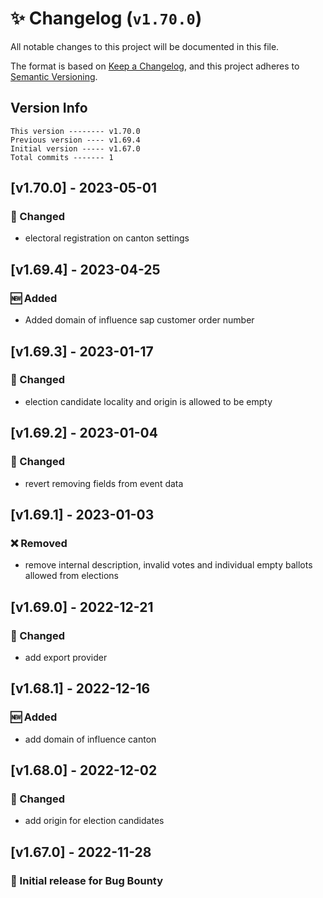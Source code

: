 # ✨ Changelog (`v1.70.0`)

All notable changes to this project will be documented in this file.

The format is based on [Keep a Changelog](https://keepachangelog.com/en/1.0.0/),
and this project adheres to [Semantic Versioning](https://semver.org/spec/v2.0.0.html).

## Version Info

```text
This version -------- v1.70.0
Previous version ---- v1.69.4
Initial version ----- v1.67.0
Total commits ------- 1
```

## [v1.70.0] - 2023-05-01

### 🔄 Changed

- electoral registration on canton settings

## [v1.69.4] - 2023-04-25

### 🆕 Added

- Added domain of influence sap customer order number

## [v1.69.3] - 2023-01-17

### 🔄 Changed

- election candidate locality and origin is allowed to be empty

## [v1.69.2] - 2023-01-04

### 🔄 Changed

- revert removing fields from event data

## [v1.69.1] - 2023-01-03

### ❌ Removed

- remove internal description, invalid votes and individual empty ballots allowed from elections

## [v1.69.0] - 2022-12-21

### 🔄 Changed

- add export provider

## [v1.68.1] - 2022-12-16

### 🆕 Added

- add domain of influence canton

## [v1.68.0] - 2022-12-02

### 🔄 Changed

- add origin for election candidates

## [v1.67.0] - 2022-11-28

### 🎉 Initial release for Bug Bounty
